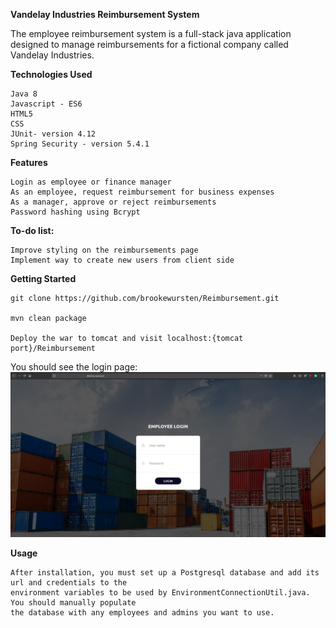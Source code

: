 **Vandelay Industries Reimbursement System**

The employee reimbursement system is a full-stack java application designed to manage reimbursements for a fictional company called Vandelay Industries.

**Technologies Used**

    Java 8
    Javascript - ES6
    HTML5
    CSS
    JUnit- version 4.12
    Spring Security - version 5.4.1

**Features**

    Login as employee or finance manager
    As an employee, request reimbursement for business expenses
    As a manager, approve or reject reimbursements
    Password hashing using Bcrypt

**To-do list:**

    Improve styling on the reimbursements page
    Implement way to create new users from client side

**Getting Started**

    git clone https://github.com/brookewursten/Reimbursement.git

    mvn clean package
    
    Deploy the war to tomcat and visit localhost:{tomcat port}/Reimbursement
    
You should see the login page:
![login page](https://raw.githubusercontent.com/brookewursten/Reimbursement/master/VandelayReimbursement.png?raw=true)

**Usage**

    After installation, you must set up a Postgresql database and add its url and credentials to the 
    environment variables to be used by EnvironmentConnectionUtil.java. You should manually populate 
    the database with any employees and admins you want to use.
